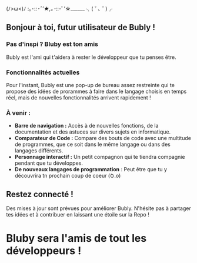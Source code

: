 
(ﾉ>ω<)ﾉ :｡･:*:･ﾟ’★,｡･:*:･ﾟ’☆______      ╮( ˘ ､ ˘ )╭
         

## Bonjour à toi, futur utilisateur de Bubly !

### Pas d'inspi ? Bluby est ton amis
Bubly est l'ami qui t'aidera à rester le développeur que tu penses être.

### Fonctionnalités actuelles
Pour l'instant, Bubly est une pop-up de bureau assez restreinte qui te propose des idées de prorammes à faire dans le langage choisis en temps réel, mais de nouvelles fonctionnalités arrivent rapidement !

### À venir :
- **Barre de navigation :** Accès à de nouvelles fonctions, de la documentation et des astuces sur divers sujets en informatique.
- **Comparateur de Code :** Compare des bouts de code avec une multitude de programmes, que ce soit dans le même langage ou dans des langages différents.
- **Personnage interactif :** Un petit compagnon qui te tiendra compagnie pendant que tu développes.
- **De nouveaux langages de programmation** : Peut être que tu y découvrira tn prochain coup de coeur (̃⊙.o) 

## Restez connecté !
Des mises à jour sont prévues pour améliorer Bubly. N'hésite pas à partager tes idées et à contribuer en laissant une étoile sur la Repo !

# Bluby sera l'amis de tout les développeurs !

